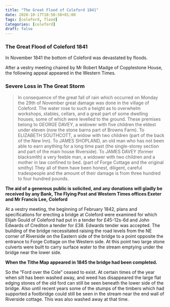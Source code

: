 ```yaml
---
title: "The Great Flood of Coleford 1841"
date: 2020-10-17T10:50:58+01:00
Tags: [coleford, flood]
Categories: [coleford]
draft: false
---
```



### The Great Flood of Coleford 1841

In November 1841 the bottom of Coleford was devastated by floods.

After a vestry meeting chaired by Mr Robert Madge of Copplestone House, the following appeal appeared in the Western Times.

### Severe Loss in The Great Storm

> In consequence of the great fall of rain which occurred on Monday the 29th of November great damage was done in the village of Coleford. The water rose to such a height as to overwhelm workshops, stables, cellars, and a great part of some dwelling houses, some of which were levelled to the ground. These premises belong to GEORGE DAVEY, a widower with five children the eldest under eleven (now the stone barns part of Browns Farm). To ELIZABETH SOUTHCOTT, a widow with two children (part of the back of the New Inn). To JAMES SHOPLAND, an old man who has not been able to earn anything for a long time past (the single-storey section and part of the main house Riverside). To JAMES DAVEY (former blacksmith) a very feeble man, a widower with two children and a mother in law confined to bed. (part of Forge Cottage and the original smithy) They all of them have been honest, diligent, careful tradespeople and the amount of their damage is from three hundred to four hundred pounds.

**The aid of a generous public is solicited, and any donations will gladly be received by any Bank, The Flying Post and Western Times offices Exeter and Mr Francis Lee, Coleford**

At a vestry meeting, the beginning of February 1842, plans and specifications for erecting a bridge at Coleford were examined for which Elijah Gould of Coleford had put in a tender for £45-12s-6d and John Edwards of Crediton a tender for £38. Edwards tender was accepted. The building of the bridge necessitated raising the road levels from the NE corner of Riverside on the Eastern side of the bridge to a point opposite the entrance to Forge Cottage on the Western side. At this point two large stone culverts were built to carry surface water to the stream emptying under the bridge near the lower side.

**When the Tithe Map appeared in 1845 the bridge had been completed.**

So the “Ford over the Cole” ceased to exist. At certain times of the year when silt has been washed away, and weed has disappeared the large flat edging stones of the old ford can still be seen beneath the lower side of the bridge. Also until recent years some of the stumps of the timbers which had supported a footbridge could still be seen in the stream near the end wall of Riverside cottage. This was also washed away at that time.
